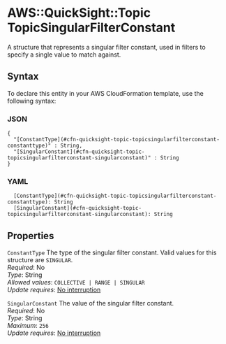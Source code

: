 # AWS::QuickSight::Topic TopicSingularFilterConstant<a name="aws-properties-quicksight-topic-topicsingularfilterconstant"></a>

A structure that represents a singular filter constant, used in filters to specify a single value to match against\.

## Syntax<a name="aws-properties-quicksight-topic-topicsingularfilterconstant-syntax"></a>

To declare this entity in your AWS CloudFormation template, use the following syntax:

### JSON<a name="aws-properties-quicksight-topic-topicsingularfilterconstant-syntax.json"></a>

```
{
  "[ConstantType](#cfn-quicksight-topic-topicsingularfilterconstant-constanttype)" : String,
  "[SingularConstant](#cfn-quicksight-topic-topicsingularfilterconstant-singularconstant)" : String
}
```

### YAML<a name="aws-properties-quicksight-topic-topicsingularfilterconstant-syntax.yaml"></a>

```
  [ConstantType](#cfn-quicksight-topic-topicsingularfilterconstant-constanttype): String
  [SingularConstant](#cfn-quicksight-topic-topicsingularfilterconstant-singularconstant): String
```

## Properties<a name="aws-properties-quicksight-topic-topicsingularfilterconstant-properties"></a>

`ConstantType`  <a name="cfn-quicksight-topic-topicsingularfilterconstant-constanttype"></a>
The type of the singular filter constant\. Valid values for this structure are `SINGULAR`\.  
*Required*: No  
*Type*: String  
*Allowed values*: `COLLECTIVE | RANGE | SINGULAR`  
*Update requires*: [No interruption](https://docs.aws.amazon.com/AWSCloudFormation/latest/UserGuide/using-cfn-updating-stacks-update-behaviors.html#update-no-interrupt)

`SingularConstant`  <a name="cfn-quicksight-topic-topicsingularfilterconstant-singularconstant"></a>
The value of the singular filter constant\.  
*Required*: No  
*Type*: String  
*Maximum*: `256`  
*Update requires*: [No interruption](https://docs.aws.amazon.com/AWSCloudFormation/latest/UserGuide/using-cfn-updating-stacks-update-behaviors.html#update-no-interrupt)